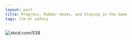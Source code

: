 ```yaml
---
layout: post
title: Progress, Rubber Hoses, and Staying in the Game 
tags: llm ml safety
---
```





![xkcd.com/538](https://imgs.xkcd.com/comics/security.png)



